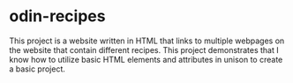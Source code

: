 # odin-recipes
This project is a website written in HTML that links to multiple webpages on the website that contain different recipes. This project demonstrates that I know how to utilize basic HTML elements and attributes in unison to create a basic project.